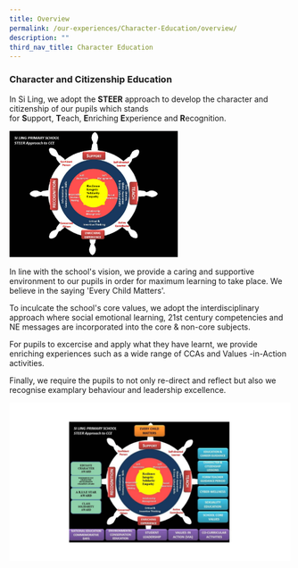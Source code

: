 ```yaml
---
title: Overview
permalink: /our-experiences/Character-Education/overview/
description: ""
third_nav_title: Character Education
---
```

### Character and Citizenship Education

In Si Ling, we adopt the&nbsp;**STEER**&nbsp;approach to develop the character and citizenship of our pupils which stands for&nbsp;**S**upport,&nbsp;**T**each,&nbsp;**E**nriching&nbsp;**E**xperience and&nbsp;**R**ecognition.

<img src="/images/cce1.png" style="width:60%">

In line with the school's vision, we provide a caring and supportive environment to our pupils in order for maximum learning to take place. We believe in the saying 'Every Child Matters'.  

To inculcate the school's core values, we adopt the interdisciplinary approach where social emotional learning, 21st century competencies and NE messages are incorporated into the core &amp; non-core subjects.

For pupils to excercise and apply what they have learnt, we provide enriching experiences such as a wide range of CCAs and Values -in-Action activities.

Finally, we require the pupils to not only re-direct and reflect but also we recognise examplary behaviour and leadership excellence.

<img src="/images/About%20Us/updated%20steering%20wheel%20.png">
